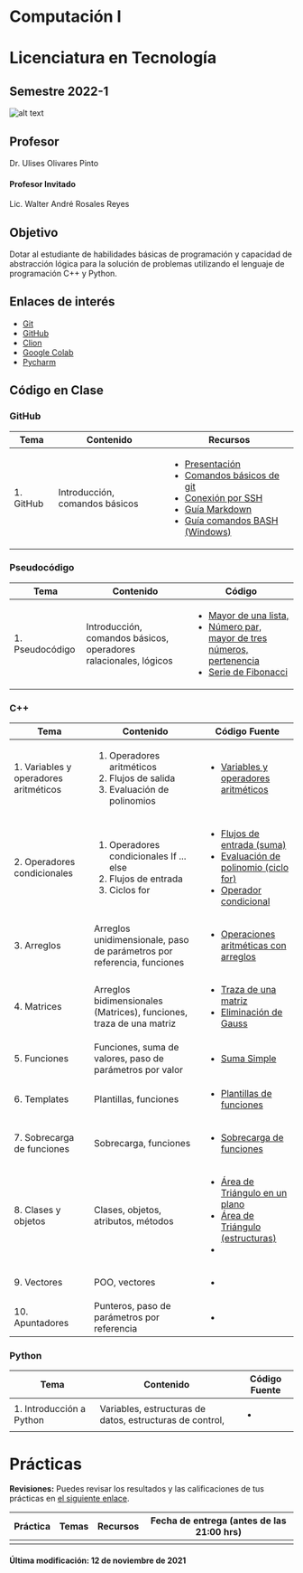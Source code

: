 # Computación I

# Licenciatura en Tecnología

## Semestre 2022-1

![alt text](figs/bg.png)

## Profesor
Dr. Ulises Olivares Pinto

####  Profesor Invitado
 Lic. Walter André Rosales Reyes


## Objetivo
Dotar al estudiante de habilidades básicas de programación y capacidad de abstracción lógica para la solución de problemas utilizando el lenguaje de programación C++ y Python.

## Enlaces de interés

+ [Git](https://git-scm.com/downloads)
+ [GitHub](https://desktop.github.com/)
+ [Clion](https://www.jetbrains.com/clion/)
+ [Google Colab](https://colab.research.google.com/)
+ [Pycharm](https://www.jetbrains.com/pycharm/)

## Código en Clase

### GitHub
|Tema|Contenido| Recursos |
|--|--|--|
|1. GitHub |   Introducción, comandos básicos | <ul> <li>[Presentación](GitHub/GitGitHubPres.pdf) </li> <li> [Comandos básicos de git](https://git-scm.com/docs)</li> <li>[Conexión por SSH](https://docs.github.com/en/github/authenticating-to-github/connecting-to-github-with-ssh)</li> <li>[Guía Markdown](https://www.markdownguide.org/basic-syntax/)</li> <li> [Guía comandos BASH (Windows)](https://commandwindows.com/command3.htm)</li></ul> |

### Pseudocódigo
|Tema|Contenido| Código |
|--|--|--|
|1. Pseudocódigo |   Introducción, comandos básicos, operadores ralacionales, lógicos | <ul> <li>[Mayor de una lista, ](code/pseudocode/program1.cpp) </li> <li> [Número par, mayor de tres números, pertenencia](code/pseudocode/program2.cpp)</li> <li> [Serie de Fibonacci](code/pseudocode/Fibonacci.cpp)</li> </ul> |

### C++

|Tema|Contenido|Código Fuente|
|--|--|--|
|1. Variables y operadores aritméticos|<ol> <li> Operadores aritméticos</li> <li>Flujos de salida</li> <li>Evaluación de polinomios</li> </ol> |<ul>  <li> [Variables y operadores aritméticos](code/C++/arithmetic_operators.cpp) </li> </ul>|
|2. Operadores condicionales| <ol> <li>Operadores condicionales If ... else</li> <li>Flujos de entrada </li> <li>Ciclos for</li>  </ol>| <ul> <li> [Flujos de entrada (suma)](code/C++/sum_entrada.cpp) </li> <li>[Evaluación de polinomio (ciclo for)](code/C++/polynomial.cpp) </li> <li>[Operador condicional](code/C++/conditional.cpp) </li></ul>|
|3. Arreglos|Arreglos unidimensionale, paso de parámetros por referencia, funciones|<ul> <li>[Operaciones aritméticas con arreglos](code/C%2B%2B/arithmetic_functions.cpp)</li> </ul>|
|4. Matrices|Arreglos bidimensionales (Matrices), funciones, traza de una matriz| <ul> <li> [Traza de una matriz](code/C%2B%2B/trazaMat.cpp) </li><li> [Eliminación de Gauss](code/C%2B%2B/Gauss.cpp) </li> </ul>|
|5. Funciones|Funciones, suma de valores, paso de parámetros por valor|<ul> <li> [Suma Simple](code/C%2B%2B/funcionSum.cpp)</li> </ul>|
|6. Templates|Plantillas, funciones|<ul> <li> [Plantillas de funciones](code/C%2B%2B/plantillas.cpp) </li></ul>|
|7. Sobrecarga de funciones|Sobrecarga, funciones |<ul> <li> [Sobrecarga de funciones](code/C%2B%2B/sobrecarga_func.cpp) </li> </ul>|
|8. Clases y objetos|Clases, objetos, atributos, métodos |<ul> <li> [Área de Triángulo en un plano](code/C%2B%2B/POO/triangle_plane) </li> <li> [Área de Triángulo (estructuras)](code/C%2B%2B/POO/triangle_struct) </li><li>  </li></ul>|
|9. Vectores |POO, vectores |<ul> <li> </li> </ul>|
|10. Apuntadores |Punteros, paso de parámetros por referencia |<ul> <li> </li> </ul>|

### Python

|Tema|Contenido|Código Fuente|
|--|--|--|
|1. Introducción a Python| Variables, estructuras de datos, estructuras de control, |<ul> <li>  </li> </ul>|


# Prácticas

**Revisiones:** Puedes revisar los resultados y las calificaciones de tus prácticas en [el siguiente enlace](https://github.com/ulises1229/2022-1-Comp-I/tree/Grades).

|Práctica|Temas|Recursos|Fecha de entrega (antes de las 21:00 hrs)|
|--|--|--|--|
| | | | | 



#### Última modificación: 12 de noviembre de 2021
